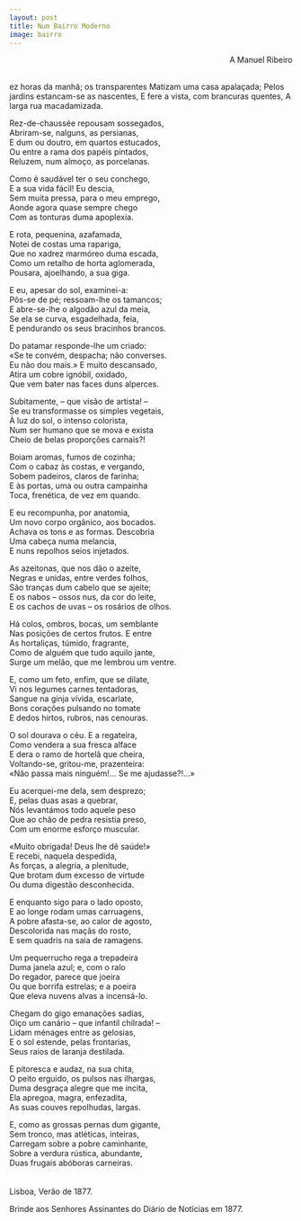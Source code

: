 ```yaml
---
layout: post
title: Num Bairro Moderno
image: bairro
---
```

<p style="text-align:right">A Manuel Ribeiro</p><br/>
<span class="caps" alt="D"></span>ez horas da manhã; os transparentes  
Matizam uma casa apalaçada;  
Pelos jardins estancam-se as nascentes,  
E fere a vista, com brancuras quentes,  
A larga rua macadamizada.  

Rez-de-chaussée repousam sossegados,  
Abriram-se, nalguns, as persianas,  
E dum ou doutro, em quartos estucados,  
Ou entre a rama dos papéis pintados,  
Reluzem, num almoço, as porcelanas.  

Como é saudável ter o seu conchego,  
E a sua vida fácil! Eu descia,  
Sem muita pressa, para o meu emprego,  
Aonde agora quase sempre chego  
Com as tonturas duma apoplexia.  

E rota, pequenina, azafamada,  
Notei de costas uma rapariga,  
Que no xadrez marmóreo duma escada,  
Como um retalho de horta aglomerada,  
Pousara, ajoelhando, a sua giga.  

E eu, apesar do sol, examinei-a:  
Pôs-se de pé; ressoam-lhe os tamancos;  
E abre-se-lhe o algodão azul da meia,  
Se ela se curva, esgadelhada, feia,  
E pendurando os seus bracinhos brancos.  

Do patamar responde-lhe um criado:  
«Se te convém, despacha; não converses.  
Eu não dou mais.» E muito descansado,  
Atira um cobre ignóbil, oxidado,  
Que vem bater nas faces duns alperces.  

Subitamente, – que visão de artista! –  
Se eu transformasse os simples vegetais,  
À luz do sol, o intenso colorista,  
Num ser humano que se mova e exista  
Cheio de belas proporções carnais?!  

Boiam aromas, fumos de cozinha;  
Com o cabaz às costas, e vergando,  
Sobem padeiros, claros de farinha;  
E às portas, uma ou outra campainha  
Toca, frenética, de vez em quando.  

E eu recompunha, por anatomia,  
Um novo corpo orgânico, aos bocados.  
Achava os tons e as formas. Descobria  
Uma cabeça numa melancia,  
E nuns repolhos seios injetados.  

As azeitonas, que nos dão o azeite,  
Negras e unidas, entre verdes folhos,  
São tranças dum cabelo que se ajeite;  
E os nabos – ossos nus, da cor do leite,  
E os cachos de uvas – os rosários de olhos.  

Há colos, ombros, bocas, um semblante  
Nas posições de certos frutos. E entre  
As hortaliças, túmido, fragrante,  
Como de alguém que tudo aquilo jante,  
Surge um melão, que me lembrou um ventre.  

E, como um feto, enfim, que se dilate,  
Vi nos legumes carnes tentadoras,  
Sangue na ginja vívida, escarlate,  
Bons corações pulsando no tomate  
E dedos hirtos, rubros, nas cenouras.  

O sol dourava o céu. E a regateira,  
Como vendera a sua fresca alface  
E dera o ramo de hortelã que cheira,  
Voltando-se, gritou-me, prazenteira:  
«Não passa mais ninguém!... Se me ajudasse?!...»  

Eu acerquei-me dela, sem desprezo;  
E, pelas duas asas a quebrar,  
Nós levantámos todo aquele peso  
Que ao chão de pedra resistia preso,  
Com um enorme esforço muscular.  

«Muito obrigada! Deus lhe dê saúde!»  
E recebi, naquela despedida,  
As forças, a alegria, a plenitude,  
Que brotam dum excesso de virtude  
Ou duma digestão desconhecida.  

E enquanto sigo para o lado oposto,  
E ao longe rodam umas carruagens,  
A pobre afasta-se, ao calor de agosto,  
Descolorida nas maçãs do rosto,  
E sem quadris na saia de ramagens.  

Um pequerrucho rega a trepadeira  
Duma janela azul; e, com o ralo  
Do regador, parece que joeira  
Ou que borrifa estrelas; e a poeira  
Que eleva nuvens alvas a incensá-lo.  

Chegam do gigo emanações sadias,  
Oiço um canário – que infantil chilrada! –  
Lidam ménages entre as gelosias,  
E o sol estende, pelas frontarias,  
Seus raios de laranja destilada.  

E pitoresca e audaz, na sua chita,  
O peito erguido, os pulsos nas ilhargas,  
Duma desgraça alegre que me incita,  
Ela apregoa, magra, enfezadita,  
As suas couves repolhudas, largas.  

E, como as grossas pernas dum gigante,  
Sem tronco, mas atléticas, inteiras,  
Carregam sobre a pobre caminhante,  
Sobre a verdura rústica, abundante,  
Duas frugais abóboras carneiras.  
<br/><br/>
Lisboa, Verão de 1877.  

Brinde aos Senhores Assinantes do Diário de Notícias em 1877.  

